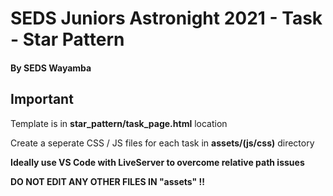 # SEDS Juniors Astronight 2021 - Task - Star Pattern 
#### By SEDS Wayamba

## Important 

Template is in **star_pattern/task_page.html** location

Create a seperate CSS / JS files for each task in **assets/(js/css)** directory 

**Ideally use VS Code with LiveServer to overcome relative path issues**

**DO NOT EDIT ANY OTHER FILES IN "assets" !!** 
